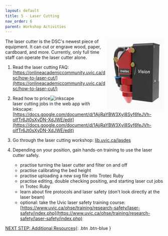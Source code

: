 ```yaml
---
layout: default
title: 5 - Laser Cutting
nav_order: 6
parent: Workshop Activities
---
```

<img src="images/5-trotec laser.png" style="float:right;width:180px;" alt="trotec laser">
The laser cutter is the DSC's newest piece of equipment.  It can cut or engrave wood, paper, cardboard, and more.  Currently, only full time staff can operate the laser cutter alone.

1. Read the laser cutting FAQ: [https://onlineacademiccommunity.uvic.ca/dsc/how-to-laser-cut/](https://onlineacademiccommunity.uvic.ca/dsc/how-to-laser-cut/)

<img src="images/5-inkscape.png" style="float:right;width:180px;" alt="inkscape">

2. Read how to price laser cutting jobs in the web app with Inkscape: [https://docs.google.com/document/d/1AjjRaYBW3XyI8Syf6feJVh-oIfTr6Jt0sXyDN-XdJWE/edit](https://docs.google.com/document/d/1AjjRaYBW3XyI8Syf6feJVh-oIfTr6Jt0sXyDN-XdJWE/edit)

3. Go through the laser cutting workshop: [lib.uvic.ca/lasdes](https://uviclibraries.github.io/laser/)

4. Depending on your position, gain hands-on training to use the laser cutter safely.
    - practise turning the laser cutter and filter on and off
    - practise calibrating the bed height
    - practise uploading a new svg file into Trotec Ruby
    - practise editing, double checking positing, and starting laser cut jobs in Trotec Ruby
    - learn about fire protocols and laser safety (don't look directly at the laser beam)
    - optional: take the Uvic laser safety training course: [https://www.uvic.ca/ohse/training/research-safety/laser-safety/index.php](https://www.uvic.ca/ohse/training/research-safety/laser-safety/index.php)

[NEXT STEP: Additional Resources](additional-resources.html){: .btn .btn-blue }